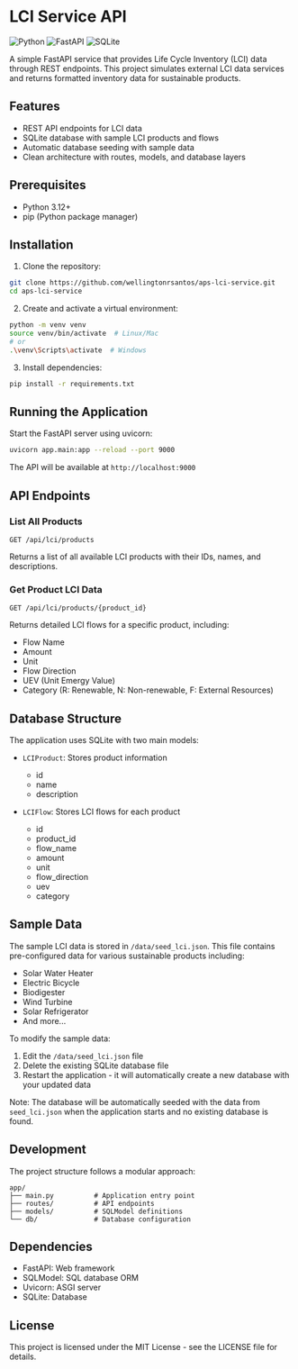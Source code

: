 # LCI Service API
![Python](https://img.shields.io/badge/python-3670A0?style=for-the-badge&logo=python&logoColor=ffdd54) 
![FastAPI](https://img.shields.io/badge/FastAPI-005571?style=for-the-badge&logo=fastapi) 
![SQLite](https://img.shields.io/badge/sqlite-%2307405e.svg?style=for-the-badge&logo=sqlite&logoColor=white)

A simple FastAPI service that provides Life Cycle Inventory (LCI) data through REST endpoints. This project simulates external LCI data services and returns formatted inventory data for sustainable products.

## Features

- REST API endpoints for LCI data
- SQLite database with sample LCI products and flows
- Automatic database seeding with sample data
- Clean architecture with routes, models, and database layers

## Prerequisites

- Python 3.12+
- pip (Python package manager)

## Installation

1. Clone the repository:
```sh
git clone https://github.com/wellingtonrsantos/aps-lci-service.git
cd aps-lci-service
```

2. Create and activate a virtual environment:
```bash
python -m venv venv
source venv/bin/activate  # Linux/Mac
# or
.\venv\Scripts\activate  # Windows
```

3. Install dependencies:
```sh
pip install -r requirements.txt
```

## Running the Application

Start the FastAPI server using uvicorn:

```sh
uvicorn app.main:app --reload --port 9000
```

The API will be available at `http://localhost:9000`

## API Endpoints

### List All Products

```
GET /api/lci/products
```

Returns a list of all available LCI products with their IDs, names, and descriptions.

### Get Product LCI Data

```
GET /api/lci/products/{product_id}
```

Returns detailed LCI flows for a specific product, including:
- Flow Name
- Amount
- Unit
- Flow Direction
- UEV (Unit Emergy Value)
- Category (R: Renewable, N: Non-renewable, F: External Resources)

## Database Structure

The application uses SQLite with two main models:

- `LCIProduct`: Stores product information
  - id
  - name
  - description

- `LCIFlow`: Stores LCI flows for each product
  - id
  - product_id
  - flow_name
  - amount
  - unit
  - flow_direction
  - uev
  - category

## Sample Data

The sample LCI data is stored in `/data/seed_lci.json`. This file contains pre-configured data for various sustainable products including:
- Solar Water Heater
- Electric Bicycle
- Biodigester
- Wind Turbine
- Solar Refrigerator
- And more...

To modify the sample data:
1. Edit the `/data/seed_lci.json` file
2. Delete the existing SQLite database file
3. Restart the application - it will automatically create a new database with your updated data

Note: The database will be automatically seeded with the data from `seed_lci.json` when the application starts and no existing database is found.

## Development

The project structure follows a modular approach:
```
app/
├── main.py          # Application entry point
├── routes/          # API endpoints
├── models/          # SQLModel definitions
└── db/              # Database configuration
```

## Dependencies

- FastAPI: Web framework
- SQLModel: SQL database ORM
- Uvicorn: ASGI server
- SQLite: Database

## License

This project is licensed under the MIT License - see the LICENSE file for details.